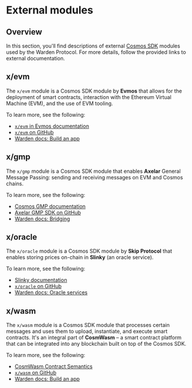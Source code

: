 ﻿---
sidebar_position: 4
---

# External modules

## Overview

In this section, you'll find descriptions of external [Cosmos SDK](https://docs.cosmos.network) modules used by the Warden Protocol. For more details, follow the provided links to external documentation.

## x/evm

The `x/evm` module is a Cosmos SDK module by **Evmos** that allows for the deployment of smart contracts, interaction with the Ethereum Virtual Machine (EVM), and the use of EVM tooling.

To learn more, see the following:

- [`x/evm` in Evmos documentation](https://docs.evmos.org/protocol/modules/evm)
- [`x/evm` on GitHub](https://github.com/evmos/ethermint/tree/v0.22.0/x/evm)
- [Warden docs: Build an app](/build-an-app/introduction)

## x/gmp

The `x/gmp` module is a Cosmos SDK module that enables **Axelar** General Message Passing: sending and receiving messages on EVM and Cosmos chains.

To learn more, see the following:

- [Cosmos GMP documentation](https://docs.axelar.dev/dev/cosmos-gmp)
- [Axelar GMP SDK on GitHub](https://github.com/axelarnetwork/axelar-gmp-sdk-solidity)
- [Warden docs: Bridging](/learn/bridging)

## x/oracle

The `x/oracle` module is a Cosmos SDK module by **Skip Protocol** that enables storing prices on-chain in **Slinky** (an oracle service).

To learn more, see the following:

- [Slinky documentation](https://docs.skip.money/slinky/overview)
- [`x/oracle` on GitHub](https://github.com/skip-mev/slinky/tree/main/x/oracle)
- [Warden docs: Oracle services](/learn/oracle-services)

## x/wasm

The `x/wasm` module is a Cosmos SDK module that processes certain messages and uses them to upload, instantiate, and execute smart contracts. It's an integral part of **CosmWasm** – a smart contract platform that can be integrated into any blockchain built on top of the Cosmos SDK.

To learn more, see the following:

- [CosmWasm Contract Semantics](https://docs.cosmwasm.com/docs/smart-contracts/contract-semantics)
- [`x/wasm` on GitHub](https://github.com/CosmWasm/wasmd/blob/main/x/wasm)
- [Warden docs: Build an app](/build-an-app/introduction)